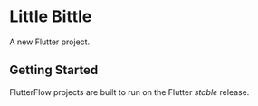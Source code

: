 # Little Bittle

A new Flutter project.

## Getting Started

FlutterFlow projects are built to run on the Flutter _stable_ release.
